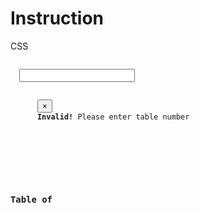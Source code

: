 # Instruction
CSS 

<code>
  <input type="text" class="table-num">
  <div class="alert alert-warning table-warning hidden">
      <button type="button" class="close" data-dismiss="alert" aria-hidden="true">&times;</button>
      <strong>Invalid!</strong> Please enter table number
    </div>
    <div class="panel panel-info hidden">
        <div class="panel-heading">
            <h3 class="panel-title table-no">Table of <span></span></h3>
        </div>
        <div class="panel-body">
             <div class="table-container"></div>
        </div>
    </div>
</code>
